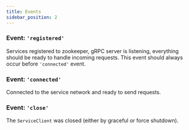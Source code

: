```yaml
---
title: Events
sidebar_position: 2
---
```


### Event: `'registered'`

Services registered to zookeeper, gRPC server is listening, everything should be ready to handle incoming requests. This event should always occur before `'connected'` event.

### Event: `'connected'`

Connected to the service network and ready to send requests.

### Event: `'close'`

The `ServiceClient` was closed (either by graceful or force shutdown).

